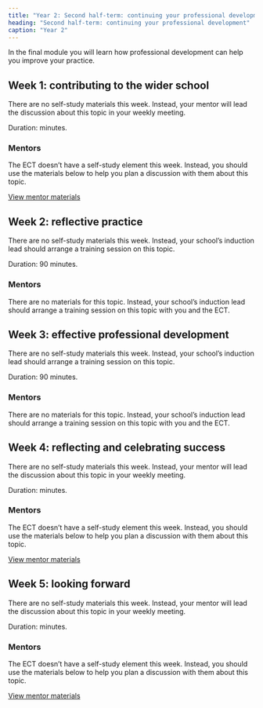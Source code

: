 ```yaml
---
title: "Year 2: Second half-term: continuing your professional development"
heading: "Second half-term: continuing your professional development"
caption: "Year 2"
---
```


In the final module you will learn how professional development can help you improve your practice.

## Week 1: contributing to the wider school

There are no self-study materials this week. Instead, your mentor will lead the discussion about this topic in your weekly meeting.

Duration: minutes.

### Mentors

The ECT doesn’t have a self-study element this week. Instead, you should use the materials below to help you plan a discussion with them about this topic.

[View mentor materials](/education-development-trust/year-2-continuing-your-professional-development/summer-week-1-mentor-materials)

## Week 2: reflective practice

There are no self-study materials this week. Instead, your school’s induction lead should arrange a training session on this topic.

Duration: 90 minutes.

### Mentors

There are no materials for this topic. Instead, your school’s induction lead should arrange a training session on this topic with you and the ECT.

## Week 3: effective professional development

There are no self-study materials this week. Instead, your school’s induction lead should arrange a training session on this topic.

Duration: 90 minutes.

### Mentors

There are no materials for this topic. Instead, your school’s induction lead should arrange a training session on this topic with you and the ECT.

## Week 4: reflecting and celebrating success

There are no self-study materials this week. Instead, your mentor will lead the discussion about this topic in your weekly meeting.

Duration: minutes.

### Mentors

The ECT doesn’t have a self-study element this week. Instead, you should use the materials below to help you plan a discussion with them about this topic.

[View mentor materials](/education-development-trust/year-2-continuing-your-professional-development/summer-week-4-mentor-materials)

## Week 5: looking forward

There are no self-study materials this week. Instead, your mentor will lead the discussion about this topic in your weekly meeting.

Duration: minutes.

### Mentors

The ECT doesn’t have a self-study element this week. Instead, you should use the materials below to help you plan a discussion with them about this topic.

[View mentor materials](/education-development-trust/year-2-continuing-your-professional-development/summer-week-5-mentor-materials)
